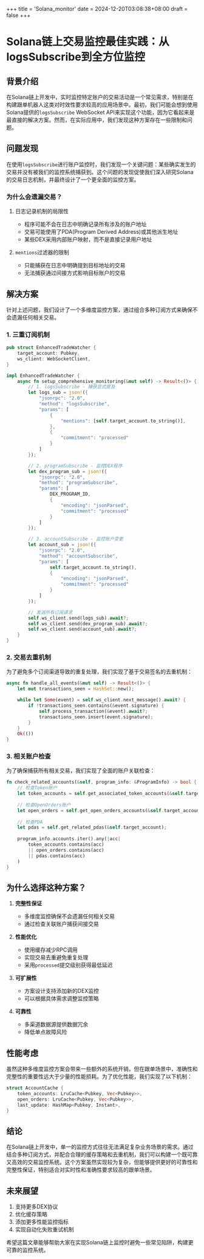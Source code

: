 +++
title = 'Solana_monitor'
date = 2024-12-20T03:08:38+08:00
draft = false
+++
# Solana链上交易监控最佳实践：从logsSubscribe到全方位监控

## 背景介绍

在Solana链上开发中，实时监控特定账户的交易活动是一个常见需求，特别是在构建跟单机器人这类对时效性要求较高的应用场景中。最初，我们可能会想到使用Solana提供的`logsSubscribe` WebSocket API来实现这个功能，因为它看起来是最直接的解决方案。然而，在实际应用中，我们发现这种方案存在一些限制和问题。

## 问题发现

在使用`logsSubscribe`进行账户监控时，我们发现一个关键问题：某些确实发生的交易并没有被我们的监控系统捕获到。这个问题的发现促使我们深入研究Solana的交易日志机制，并最终设计了一个更全面的监控方案。

### 为什么会遗漏交易？

1. 日志记录机制的局限性
   - 程序可能不会在日志中明确记录所有涉及的账户地址
   - 交易可能使用了PDA(Program Derived Address)或其他派生地址
   - 某些DEX采用内部账户映射，而不是直接记录用户地址

2. `mentions`过滤器的限制
   - 只能捕获在日志中明确提到目标地址的交易
   - 无法捕获通过间接方式影响目标账户的交易

## 解决方案

针对上述问题，我们设计了一个多维度监控方案，通过组合多种订阅方式来确保不会遗漏任何相关交易。

### 1. 三重订阅机制

```rust
pub struct EnhancedTradeWatcher {
    target_account: Pubkey,
    ws_client: WebSocketClient,
}

impl EnhancedTradeWatcher {
    async fn setup_comprehensive_monitoring(&mut self) -> Result<()> {
        // 1. logsSubscribe - 捕获显式提及
        let logs_sub = json!({
            "jsonrpc": "2.0",
            "method": "logsSubscribe",
            "params": [
                {
                    "mentions": [self.target_account.to_string()],
                },
                {
                    "commitment": "processed"
                }
            ]
        });

        // 2. programSubscribe - 监控DEX程序
        let dex_program_sub = json!({
            "jsonrpc": "2.0",
            "method": "programSubscribe",
            "params": [
                DEX_PROGRAM_ID,
                {
                    "encoding": "jsonParsed",
                    "commitment": "processed"
                }
            ]
        });

        // 3. accountSubscribe - 监控账户变更
        let account_sub = json!({
            "jsonrpc": "2.0",
            "method": "accountSubscribe",
            "params": [
                self.target_account.to_string(),
                {
                    "encoding": "jsonParsed",
                    "commitment": "processed"
                }
            ]
        });

        // 发送所有订阅请求
        self.ws_client.send(logs_sub).await?;
        self.ws_client.send(dex_program_sub).await?;
        self.ws_client.send(account_sub).await?;
    }
}
```

### 2. 交易去重机制

为了避免多个订阅渠道导致的重复处理，我们实现了基于交易签名的去重机制：

```rust
async fn handle_all_events(&mut self) -> Result<()> {
    let mut transactions_seen = HashSet::new();

    while let Some(event) = self.ws_client.next_message().await? {
        if !transactions_seen.contains(&event.signature) {
            self.process_transaction(&event).await?;
            transactions_seen.insert(event.signature);
        }
    }
    Ok(())
}
```

### 3. 相关账户检查

为了确保捕获所有相关交易，我们实现了全面的账户关联检查：

```rust
fn check_related_accounts(&self, program_info: &ProgramInfo) -> bool {
    // 检查Token账户
    let token_accounts = self.get_associated_token_accounts(&self.target_account);
    
    // 检查OpenOrders账户
    let open_orders = self.get_open_orders_accounts(&self.target_account);
    
    // 检查PDA
    let pdas = self.get_related_pdas(&self.target_account);
    
    program_info.accounts.iter().any(|acc| 
        token_accounts.contains(acc) 
        || open_orders.contains(acc)
        || pdas.contains(acc)
    )
}
```

## 为什么选择这种方案？

1. **完整性保证**
   - 多维度监控确保不会遗漏任何相关交易
   - 通过检查关联账户捕获间接交易

2. **性能优化**
   - 使用缓存减少RPC调用
   - 实现交易去重避免重复处理
   - 采用`processed`提交级别获得最低延迟

3. **可扩展性**
   - 方案设计支持添加新的DEX监控
   - 可以根据具体需求调整监控策略

4. **可靠性**
   - 多渠道数据源提供数据冗余
   - 降低单点故障风险

## 性能考虑

虽然这种多维度监控方案会带来一些额外的系统开销，但在跟单场景中，准确性和完整性的重要性远大于少量的性能损耗。为了优化性能，我们实现了以下机制：

```rust
struct AccountCache {
    token_accounts: LruCache<Pubkey, Vec<Pubkey>>,
    open_orders: LruCache<Pubkey, Vec<Pubkey>>,
    last_update: HashMap<Pubkey, Instant>,
}
```

## 结论

在Solana链上开发中，单一的监控方式往往无法满足复杂业务场景的需求。通过结合多种订阅方式，并配合合理的缓存策略和去重机制，我们可以构建一个既可靠又高效的交易监控系统。这个方案虽然实现较为复杂，但能够提供更好的可靠性和完整性保证，特别适合对实时性和准确性要求较高的跟单场景。

## 未来展望

1. 支持更多DEX协议
2. 优化缓存策略
3. 添加更多性能监控指标
4. 实现自动化失败重试机制

希望这篇文章能够帮助大家在实现Solana链上监控时避免一些常见陷阱，构建更可靠的监控系统。